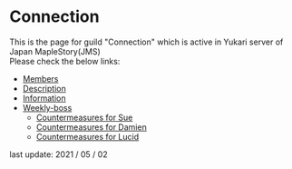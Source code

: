 # Connection
This is the page for guild "Connection" which is active in Yukari server of Japan MapleStory(JMS)  
Please check the below links:

* [Members](/docs/members.md)
* [Description](/docs/description.md)
* [Information](/docs/information.md)
* [Weekly-boss](/docs/boss-event.md)
	* [Countermeasures for Sue](/docs/boss/sue.md)
	* [Countermeasures for Damien](/docs/boss/damien.md)
	* [Countermeasures for Lucid](/docs/boss/lucid.md)

last update: 2021 / 05 / 02
